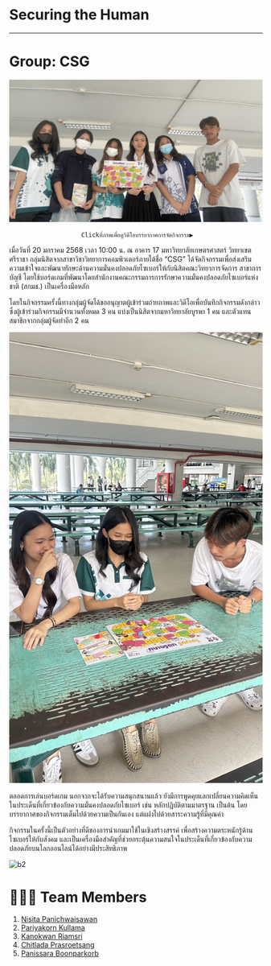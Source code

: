 #  Securing the Human

---

#  Group: CSG


[![Video](images/IMG_6750.jpeg)](https://youtu.be/Mi-3V0bMOsI?si=o8hBzMKhL-aHv5KQ)

                        Clickที่ภาพเพื่อดูวิดีโอบรรยากาศการจัดกิจกรรม▶️
                        

เมื่อวันที่ 20 มกราคม 2568 เวลา 10:00 น. ณ อาคาร 17 มหาวิทยาลัยเกษตรศาสตร์ วิทยาเขตศรีราชา กลุ่มนิสิตจากสาขาวิชาวิทยาการคอมพิวเตอร์ภายใต้ชื่อ “CSG” ได้จัดกิจกรรมเพื่อส่งเสริมความเข้าใจและพัฒนาทักษะด้านความมั่นคงปลอดภัยไซเบอร์ให้กับนิสิตคณะวิทยาการจัดการ สาขาการบัญชี โดยใช้บอร์ดเกมที่พัฒนาโดยสำนักงานคณะกรรมการการรักษาความมั่นคงปลอดภัยไซเบอร์แห่งชาติ (สกมช.) เป็นเครื่องมือหลัก

โดยในกิจกรรมครั้งนี้ทางกลุ่มผู้จัดได้ขออนุญาตผู้เข้าร่วมถ่ายภาพและวิดีโอเพื่อบันทึกกิจกรรมดังกล่าว ซึ่งผู้เข้าร่วมกิจกรรมมีจำนวนทั้งหมด 3 คน แบ่งเป็นนิสิตจากมหาวิทยาลัยบูรพา 1 คน และตัวแทนสมาชิกจากกลุ่มผู้จัดทำอีก 2 คน

![b1](images/IMG_6731.jpeg)

ตลอดการเล่นบอร์ดเกม นอกจากจะได้รับความสนุกสนานแล้ว ยังมีการพูดคุยแลกเปลี่ยนความคิดเห็นในประเด็นที่เกี่ยวข้องกับความมั่นคงปลอดภัยไซเบอร์ เช่น หลักปฏิบัติตามมาตรฐาน  เป็นต้น โดยบรรยากาศของกิจกรรมเต็มไปด้วยความเป็นกันเอง แต่แฝงไปด้วยสาระความรู้ที่มีคุณค่า

กิจกรรมในครั้งนี้เป็นตัวอย่างที่ดีของการนำเกมมาใช้ในเชิงสร้างสรรค์ เพื่อสร้างความตระหนักรู้ด้านไซเบอร์ให้กับสังคม และเป็นเครื่องมือสำคัญที่ช่วยกระตุ้นความสนใจในประเด็นที่เกี่ยวข้องกับความปลอดภัยบนโลกออนไลน์ได้อย่างมีประสิทธิภาพ

![b2]()

# 🙋🏻‍♀️ Team Members

1. [Nisita Panichwaisawan]()
2. [Pariyakorn Kullama](https://tintin1906.github.io/boardgame )
3. [Kanokwan Riamsri](https://aomknw.github.io/boardgame)
4. [Chitlada Prasroetsang]()
5. [Panissara Boonparkorb](https://Panissaraaa.github.io/boardgame)
